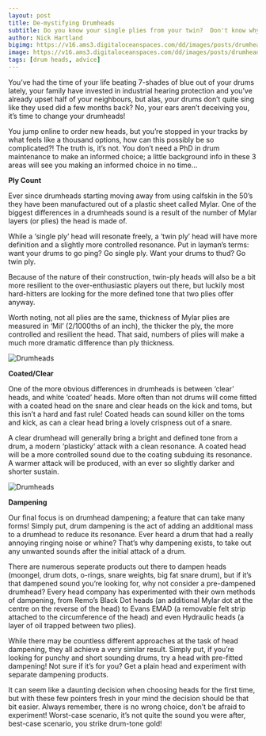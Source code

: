 ```yaml
---
layout: post
title: De-mystifying Drumheads
subtitle: Do you know your single plies from your twin?  Don't know why they bother making them coated?  Nick Hartland brings us the low down on drum heads and how to choose what's right for you.
author: Nick Hartland
bigimg: https://v16.ams3.digitaloceanspaces.com/dd/images/posts/drumheadBoxes.jpg
image: https://v16.ams3.digitaloceanspaces.com/dd/images/posts/drumheads-sq.jpg
tags: [drum heads, advice]
---
```


You’ve had the time of your life beating 7-shades of blue out of your drums lately, your family have invested in industrial hearing protection and you’ve already upset half of your neighbours, but alas, your drums don’t quite sing like they used did a few months back? No, your ears aren’t deceiving you, it’s time to change your drumheads!

You jump online to order new heads, but you’re stopped in your tracks by what feels like a thousand options, how can this possibly be so complicated?! 
The truth is, it’s not. You don’t need a PhD in drum maintenance to make an informed choice; a little background info in these 3 areas will see you making an informed choice in no time...

**Ply Count**

Ever since drumheads starting moving away from using calfskin in the 50’s they have been manufactured out of a plastic sheet called Mylar. One of the biggest differences in a drumheads sound is a result of the number of Mylar layers (or plies) the head is made of.

While a ‘single ply’ head will resonate freely, a ‘twin ply’ head will have more definition and a slightly more controlled resonance. Put in layman’s terms: want your drums to go ping? Go single ply. Want your drums to thud? Go twin ply.

Because of the nature of their construction, twin-ply heads will also be a bit more resilient to the over-enthusiastic players out there, but luckily most hard-hitters are looking for the more defined tone that two plies offer anyway. 

Worth noting, not all plies are the same, thickness of Mylar plies are measured in ‘Mil’ (2/1000ths of an inch), the thicker the ply, the more controlled and resilient the head. That said, numbers of plies will make a much more dramatic difference than ply thickness.

![Drumheads](https://v16.ams3.digitaloceanspaces.com/dd/images/posts/drumheads01.jpg)

**Coated/Clear**

One of the more obvious differences in drumheads is between ‘clear’ heads, and white ‘coated’ heads. More often than not drums will come fitted with a coated head on the snare and clear heads on the kick and toms, but this isn’t a hard and fast rule! Coated heads can sound killer on the toms and kick, as can a clear head bring a lovely crispness out of a snare.

A clear drumhead will generally bring a bright and defined tone from a drum, a modern ‘plasticky’ attack with a clean resonance. A coated head will be a more controlled sound due to the coating subduing its resonance. A warmer attack will be produced, with an ever so slightly darker and shorter sustain.

![Drumheads](https://v16.ams3.digitaloceanspaces.com/dd/images/posts/drumheads02.jpg)

**Dampening**

Our final focus is on drumhead dampening; a feature that can take many forms! Simply put, drum dampening is the act of adding an additional mass to a drumhead to reduce its resonance. Ever heard a drum that had a really annoying ringing noise or whine? That’s why dampening exists, to take out any unwanted sounds after the initial attack of a drum.

There are numerous seperate products out there to dampen heads (moongel, drum dots, o-rings, snare weights, big fat snare drum), but if it’s that dampened sound you’re looking for, why not consider a pre-dampened drumhead? Every head company has experimented with their own methods of dampening, from Remo’s Black Dot heads (an additional Mylar dot at the centre on the reverse of the head) to Evans EMAD (a removable felt strip attached to the circumference of the head) and even Hydraulic heads (a layer of oil trapped between two plies).

While there may be countless different approaches at the task of head dampening, they all achieve a very similar result. Simply put, if you’re looking for punchy and short sounding drums, try a head with pre-fitted dampening! Not sure if it’s for you? Get a plain head and experiment with separate dampening products. 

It can seem like a daunting decision when choosing heads for the first time, but with these few pointers fresh in your mind the decision should be that bit easier. Always remember, there is no wrong choice, don’t be afraid to experiment! Worst-case scenario, it’s not quite the sound you were after, best-case scenario, you strike drum-tone gold! 

